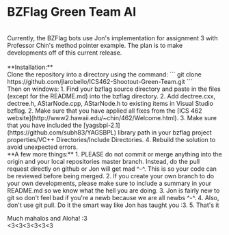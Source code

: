# BZFlag Green Team AI
<br>
Currently, the BZFlag bots use Jon's implementation for assignment 3 with Professor Chin's method pointer example. The plan is to make developments off of this current release.
<br> 
<br>
**Installation:**
<br>
Clone the repository into a directory using the command:
```
git clone https://github.com/jlarobello/ICS462-Shootout-Green-Team.git
```
<br>
Then on windows:
  1. Find your bzflag source directory and paste in the files (except for the README.md) into the bzflag directory.
  2. Add dectree.cxx, dectree.h, AStarNode.cpp, AStarNode.h to existing items in Visual Studio bzflag.
  2. Make sure that you have applied all fixes from the [ICS 462 website](http://www2.hawaii.edu/~chin/462/Welcome.html).
  3. Make sure that you have included the [yagsbpl-2.1](https://github.com/subh83/YAGSBPL) library path in your bzflag project properties/VC++ Directories/Include Directories.
  4. Rebuild the solution to avoid unexpected errors.

<br>
**A few more things:**
  1. PLEASE do not commit or merge anything into the origin and your local repositories master branch. Instead, do the pull request directly on github or Jon will get mad ^-^. This is so your code can be reviewed before being merged. 
  2. If you create your own branch to do your own developments, please make sure to include a summary in your README.md so we know what the hell you are doing.
  3. Jon is fairly new to git so don't feel bad if you're a newb because we are all newbs ^-^. 
  4. Also, don't use git pull. Do it the smart way like Jon has taught you :3.
  5. That's it
  
Much mahalos and Aloha! :3
<br><3<3<3<3<3<3

